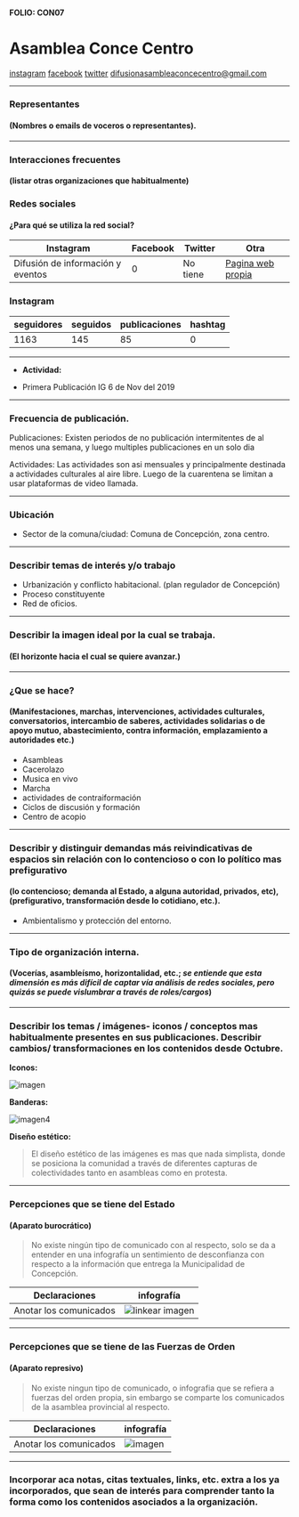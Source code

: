 #### FOLIO: CON07
# Asamblea Conce Centro

[instagram](https://www.instagram.com/asambleaconcecentro/)
[facebook](https://www.facebook.com/asambleaconcecentro)
[twitter]()
<difusionasambleaconcecentro@gmail.com>

---

### Representantes
#### (Nombres o emails de voceros o representantes).

---
### Interacciones frecuentes
#### (listar otras organizaciones que habitualmente)

### Redes sociales
#### ¿Para qué se utiliza la red social?
| Instagram | Facebook | Twitter | Otra 
|---|---|---|---|
|Difusión de información y eventos|0|No tiene|[Pagina web propia](http://asambleaconcecentro.cl/)|

### **Instagram**
| seguidores | seguidos | publicaciones | hashtag |
|---|---|---|---|
|1163|145|85|0|

---

* **Actividad:**   

* Primera Publicación IG 6 de Nov del 2019

---
### Frecuencia de publicación.

Publicaciones: Existen periodos de no publicación intermitentes de al menos una semana, y luego multiples publicaciones en un solo dia 

Actividades: Las actividades son asi mensuales y principalmente destinada a actividades culturales al aire libre. Luego de la cuarentena se limitan a usar plataformas de video llamada.  

---
### Ubicación
* Sector de la comuna/ciudad: Comuna de Concepción, zona centro. 

---
### Describir temas de interés y/o trabajo

* Urbanización y conflicto habitacional. (plan regulador de Concepción)
* Proceso constituyente
* Red de oficios. 

---
### Describir la imagen ideal por la cual se trabaja.
#### (El horizonte hacia el cual se quiere avanzar.)

---
### ¿Que se hace?
#### (Manifestaciones, marchas, intervenciones, actividades culturales, conversatorios, intercambio de saberes, actividades solidarias o de apoyo mutuo, abastecimiento, contra información, emplazamiento a autoridades etc.)

* Asambleas
* Cacerolazo 
* Musica en vivo
* Marcha
* actividades de contraiformación
* Ciclos de discusión y formación
* Centro de acopio


---
### Describir y distinguir demandas más reivindicativas de espacios sin relación con lo contencioso o con lo político mas prefigurativo
#### (lo contencioso; demanda al Estado, a alguna autoridad, privados, etc), (prefigurativo, transformación desde lo cotidiano, etc.).

* Ambientalismo y protección del entorno. 


---
### Tipo de organización interna.
#### (Vocerías, asambleísmo, horizontalidad, etc.; *se entiende que esta dimensión es más difícil de captar vía análisis de redes sociales, pero quizás se puede vislumbrar a través de roles/cargos*)

---
### Describir los temas / imágenes- iconos / conceptos mas habitualmente presentes en sus publicaciones. Describir cambios/ transformaciones en los contenidos desde Octubre.

**Iconos:**

![imagen](70251635_423097055248174_2229060470291582062_n.jpg)

**Banderas:**

![imagen4](116337924_631467954451972_1955755677290916488_n.jpg)

**Diseño estético:**

> El diseño estético de las imágenes es mas que nada simplista, donde se posiciona la comunidad a través de diferentes capturas de colectividades tanto en asambleas como en protesta. 

---
### Percepciones que se tiene del Estado
#### (Aparato burocrático)

> No existe ningún tipo de comunicado con al respecto, solo se da a entender en una infografía un sentimiento de desconfianza con respecto a la información que entrega la Municipalidad de Concepción. 

| Declaraciones | infografía | 
|---|---|
|Anotar los comunicados | ![linkear imagen](82774462_127689408399206_8454001781635865933_n.jpg) |

---
### Percepciones que se tiene de las Fuerzas de Orden
#### (Aparato represivo)

> No existe ningun tipo de comunicado, o infografia que se refiera a fuerzas del orden propia, sin embargo se comparte los comunicados de la asamblea provincial al respecto. 

| Declaraciones | infografía | 
|---|---|
|Anotar los comunicados | ![imagen]() |

---
### Incorporar aca notas, citas textuales, links, etc. extra a los ya incorporados, que sean de interés para comprender tanto la forma como los contenidos asociados a la organización.

